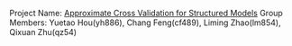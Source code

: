 Project Name: [Approximate Cross Validation for Structured Models](https://github.com/yh886/Approximate-Cross-Validation-for-Structured-Models)
Group Members: Yuetao Hou(yh886), Chang Feng(cf489), Liming Zhao(lm854), Qixuan Zhu(qz54)
